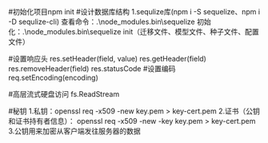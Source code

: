 #初始化项目npm init
#设计数据库结构
1.sequlize库(npm i -S sequelize、npm i -D sequlize-cli)
查看命令：.\node_modules\.bin\sequelize
初始化：.\node_modules\.bin\sequelize init（迁移文件、模型文件、种子文件、配置文件）

#设置响应头
res.setHeader(field, value)
res.getHeader(field)
res.removeHeader(field)
res.statusCode
#设置编码
req.setEncoding(encoding)

#高层流式硬盘访问
fs.ReadStream

#秘钥
1.私钥：openssl req -x509 -new key.pem > key-cert.pem
2.证书（公钥和证书持有者信息）： openssl req -x509 -new -key key.pem > key-cert.pem
3.公钥用来加密从客户端发往服务器的数据
